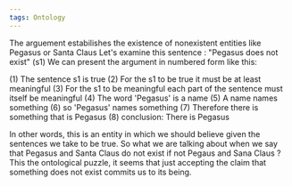 ```yaml
---
tags: Ontology
---
```

The arguement estabilishes the existence of nonexistent entities like Pegasus or Santa Claus
Let's examine this sentence : "Pegasus does not exist" (s1)
We can present the argument in numbered form like this:

(1) The sentence s1 is true
(2) For the s1 to be true it must be at least meaningful
(3) For the s1 to be meaningful each part of the sentence must itself be meaningful
(4) The word 'Pegasus' is a name
(5) A name names something
(6) so 'Pegasus' names something
(7) Therefore there is something that is Pegasus
(8) conclusion: There is Pegasus

In other words, this is an entity in which we should believe given the sentences we take to be true.
So what we are talking about when we say that Pegasus and Santa Claus do not exist if not Pegaus and Sana Claus ?
This the ontological puzzle, it seems that just accepting the claim that something does not exist commits us
to its being.
